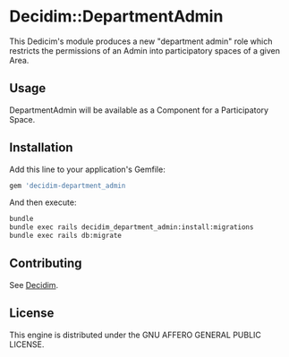 # Decidim::DepartmentAdmin

This Dedicim's module produces a new \"department admin\" role which restricts the permissions of an Admin into participatory spaces of a given Area.

## Usage

DepartmentAdmin will be available as a Component for a Participatory
Space.

## Installation

Add this line to your application's Gemfile:

```ruby
gem 'decidim-department_admin
```

And then execute:

```bash
bundle
bundle exec rails decidim_department_admin:install:migrations
bundle exec rails db:migrate
```

## Contributing

See [Decidim](https://github.com/decidim/decidim).

## License

This engine is distributed under the GNU AFFERO GENERAL PUBLIC LICENSE.
